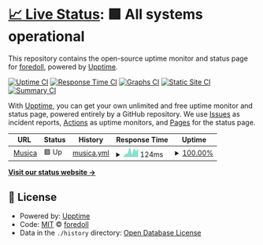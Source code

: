 # [📈 Live Status](https://foredoll.github.io/stuff): <!--live status--> **🟩 All systems operational**

This repository contains the open-source uptime monitor and status page for [foredoll](https://foredoll.github.io/stuff), powered by [Upptime](https://github.com/upptime/upptime).

[![Uptime CI](https://github.com/foredoll/stuff/workflows/Uptime%20CI/badge.svg)](https://github.com/foredoll/stuff/actions?query=workflow%3A%22Uptime+CI%22)
[![Response Time CI](https://github.com/foredoll/stuff/workflows/Response%20Time%20CI/badge.svg)](https://github.com/foredoll/stuff/actions?query=workflow%3A%22Response+Time+CI%22)
[![Graphs CI](https://github.com/foredoll/stuff/workflows/Graphs%20CI/badge.svg)](https://github.com/foredoll/stuff/actions?query=workflow%3A%22Graphs+CI%22)
[![Static Site CI](https://github.com/foredoll/stuff/workflows/Static%20Site%20CI/badge.svg)](https://github.com/foredoll/stuff/actions?query=workflow%3A%22Static+Site+CI%22)
[![Summary CI](https://github.com/foredoll/stuff/workflows/Summary%20CI/badge.svg)](https://github.com/foredoll/stuff/actions?query=workflow%3A%22Summary+CI%22)

With [Upptime](https://upptime.js.org), you can get your own unlimited and free uptime monitor and status page, powered entirely by a GitHub repository. We use [Issues](https://github.com/foredoll/stuff/issues) as incident reports, [Actions](https://github.com/foredoll/stuff/actions) as uptime monitors, and [Pages](https://foredoll.github.io/stuff) for the status page.

<!--start: status pages-->
<!-- This summary is generated by Upptime (https://github.com/upptime/upptime) -->
<!-- Do not edit this manually, your changes will be overwritten -->
<!-- prettier-ignore -->
| URL | Status | History | Response Time | Uptime |
| --- | ------ | ------- | ------------- | ------ |
| <img alt="" src="https://favicons.githubusercontent.com/fantasticdiscordbot.glitch.me" height="13"> [Musica](https://fantasticdiscordbot.glitch.me) | 🟩 Up | [musica.yml](https://github.com/foredoll/stuff/commits/HEAD/history/musica.yml) | <details><summary><img alt="Response time graph" src="./graphs/musica/response-time-week.png" height="20"> 124ms</summary><br><a href="https://foredoll.github.io/stuff/history/musica"><img alt="Response time 124" src="https://img.shields.io/endpoint?url=https%3A%2F%2Fraw.githubusercontent.com%2Fforedoll%2Fstuff%2FHEAD%2Fapi%2Fmusica%2Fresponse-time.json"></a><br><a href="https://foredoll.github.io/stuff/history/musica"><img alt="24-hour response time 124" src="https://img.shields.io/endpoint?url=https%3A%2F%2Fraw.githubusercontent.com%2Fforedoll%2Fstuff%2FHEAD%2Fapi%2Fmusica%2Fresponse-time-day.json"></a><br><a href="https://foredoll.github.io/stuff/history/musica"><img alt="7-day response time 124" src="https://img.shields.io/endpoint?url=https%3A%2F%2Fraw.githubusercontent.com%2Fforedoll%2Fstuff%2FHEAD%2Fapi%2Fmusica%2Fresponse-time-week.json"></a><br><a href="https://foredoll.github.io/stuff/history/musica"><img alt="30-day response time 124" src="https://img.shields.io/endpoint?url=https%3A%2F%2Fraw.githubusercontent.com%2Fforedoll%2Fstuff%2FHEAD%2Fapi%2Fmusica%2Fresponse-time-month.json"></a><br><a href="https://foredoll.github.io/stuff/history/musica"><img alt="1-year response time 124" src="https://img.shields.io/endpoint?url=https%3A%2F%2Fraw.githubusercontent.com%2Fforedoll%2Fstuff%2FHEAD%2Fapi%2Fmusica%2Fresponse-time-year.json"></a></details> | <details><summary><a href="https://foredoll.github.io/stuff/history/musica">100.00%</a></summary><a href="https://foredoll.github.io/stuff/history/musica"><img alt="All-time uptime 100.00%" src="https://img.shields.io/endpoint?url=https%3A%2F%2Fraw.githubusercontent.com%2Fforedoll%2Fstuff%2FHEAD%2Fapi%2Fmusica%2Fuptime.json"></a><br><a href="https://foredoll.github.io/stuff/history/musica"><img alt="24-hour uptime 100.00%" src="https://img.shields.io/endpoint?url=https%3A%2F%2Fraw.githubusercontent.com%2Fforedoll%2Fstuff%2FHEAD%2Fapi%2Fmusica%2Fuptime-day.json"></a><br><a href="https://foredoll.github.io/stuff/history/musica"><img alt="7-day uptime 100.00%" src="https://img.shields.io/endpoint?url=https%3A%2F%2Fraw.githubusercontent.com%2Fforedoll%2Fstuff%2FHEAD%2Fapi%2Fmusica%2Fuptime-week.json"></a><br><a href="https://foredoll.github.io/stuff/history/musica"><img alt="30-day uptime 100.00%" src="https://img.shields.io/endpoint?url=https%3A%2F%2Fraw.githubusercontent.com%2Fforedoll%2Fstuff%2FHEAD%2Fapi%2Fmusica%2Fuptime-month.json"></a><br><a href="https://foredoll.github.io/stuff/history/musica"><img alt="1-year uptime 100.00%" src="https://img.shields.io/endpoint?url=https%3A%2F%2Fraw.githubusercontent.com%2Fforedoll%2Fstuff%2FHEAD%2Fapi%2Fmusica%2Fuptime-year.json"></a></details>

<!--end: status pages-->

[**Visit our status website →**](https://foredoll.github.io/stuff)

## 📄 License

- Powered by: [Upptime](https://github.com/upptime/upptime)
- Code: [MIT](./LICENSE) © [foredoll](https://foredoll.github.io/stuff)
- Data in the `./history` directory: [Open Database License](https://opendatacommons.org/licenses/odbl/1-0/)
